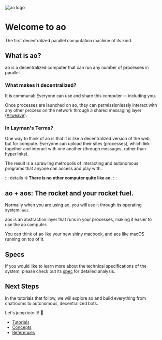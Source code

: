 ![ao logo](/ao-h.svg)

# Welcome to ao

The first decentralized parallel computation machine of its kind.

## What is ao?

ao is a decentralized computer that can run any number of processes in parallel.

### What makes it decentralized?

It is communal: Everyone can use and share this computer -- including you.

Once processes are launched on ao, they can permissionlessly interact with any other process on the network through a shared messaging layer ([Arweave](https://arweave.org)).

### In Layman's Terms?

One way to think of ao is that it is like a decentralized version of the web, but for compute. Everyone can upload their sites (processes), which link together and interact with one another (through messages, rather than hyperlinks).

The result is a sprawling metropolis of interacting and autonomous programs that anyone can access and play with.

::: details
**⊹ There is no other computer quite like ao.**
:::

## ao + aos: The rocket and your rocket fuel.

Normally when you are using ao, you will use it through its operating system: `aos`.

aos is an abstraction layer that runs in your processes, making it easier to use the ao computer.

You can think of ao like your new shiny macbook, and aos like macOS running on top of it.

## Specs

If you would like to learn more about the technical specifications of the system, please check out its [spec](https://ao.g8way.io/#/specs) for detailed analysis.

## Next Steps

In the tutorials that follow, we will explore ao and build everything from chatrooms to autonomous, decentralized bots.

Let's jump into it! 🚀

- [Tutorials](../guides/tutorials/index)
- [Concepts](../concepts/index)
- [References](../references/index)
